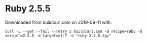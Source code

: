 # Ruby 2.5.5

Downloaded from buildcurl.com on 2019-09-11 with:

```
curl -L --get --fail --retry 3 buildcurl.com -d recipe=ruby -d version=2.5.5 -d target=el:7 -o "ruby-2.5.5.tgz"
```
